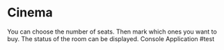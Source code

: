 # Cinema
You can choose the number of seats. Then mark which ones you want to buy. The status of the room can be displayed. Console Application
#test

